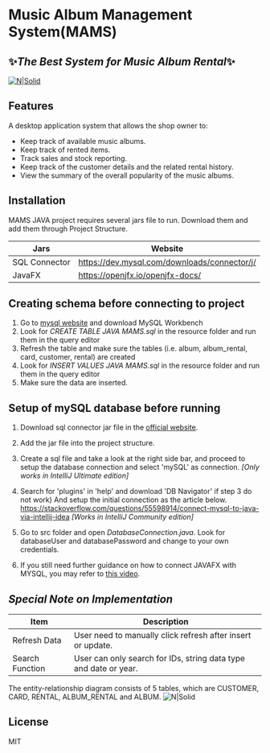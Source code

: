 # Music Album Management System(MAMS)
## ✨_The Best System for Music Album Rental_✨
[![N|Solid](https://imgur.com/SfsSWqz.png)](https://nodesource.com/products/nsolid)

## Features
A desktop application system that allows the shop owner to:
- Keep track of available music albums.
- Keep track of rented items.
- Track sales and stock reporting.
- Keep track of the customer details and the related rental history.
- View the summary of the overall popularity of the music albums.

## Installation

MAMS JAVA project requires several jars file to run.
Download them and add them through Project Structure.

| Jars | Website |
| ------ | ------ |
| SQL Connector | https://dev.mysql.com/downloads/connector/j/ |
| JavaFX | https://openjfx.io/openjfx-docs/ |

## Creating schema before connecting to project
1. Go to [mysql website](https://www.mysql.com/products/workbench/) and download MySQL Workbench
2. Look for *CREATE TABLE JAVA MAMS.sql* in the resource folder and run them in the query editor
3. Refresh the table and make sure the tables (i.e. album, album_rental, card, customer, rental) are created
4. Look for *INSERT VALUES JAVA MAMS.sql* in the resource folder and run them in the query editor
5. Make sure the data are inserted. 

## Setup of mySQL database before running
1. Download sql connector jar file in the [official website](https://dev.mysql.com/downloads/connector/j/).

2. Add the jar file into the project structure.

3. Create a sql file and take a look at the right side bar, and proceed to setup the database connection and select 'mySQL' as connection.
_[Only works in IntelliJ Ultimate edition]_

4. Search for 'plugins' in 'help' and download 'DB Navigator' if step 3  do not work)
And setup the initial connection as the article below.
https://stackoverflow.com/questions/55598914/connect-mysql-to-java-via-intellij-idea
_[Works in IntelliJ Community edition]_

5. Go to src folder and open _DatabaseConnection.java_. Look for databaseUser and databasePassword and change to your own credentials.

6. If you still need further guidance on how to connect JAVAFX with MYSQL, you may refer to [this video](https://www.youtube.com/watch?v=whhSR0wlWQY&t=479s).
## _Special Note on Implementation_

| Item | Description |
| ------ | ------ |
| Refresh Data | User need to manually click refresh after insert or update. |
| Search Function | User can only search for IDs, string data type and date or year. |


The entity-relationship diagram consists of 5 tables, which are CUSTOMER, CARD, RENTAL, ALBUM_RENTAL and ALBUM. 
![N|Solid](https://i.imgur.com/grb7yTQ.jpg)

## License

MIT
